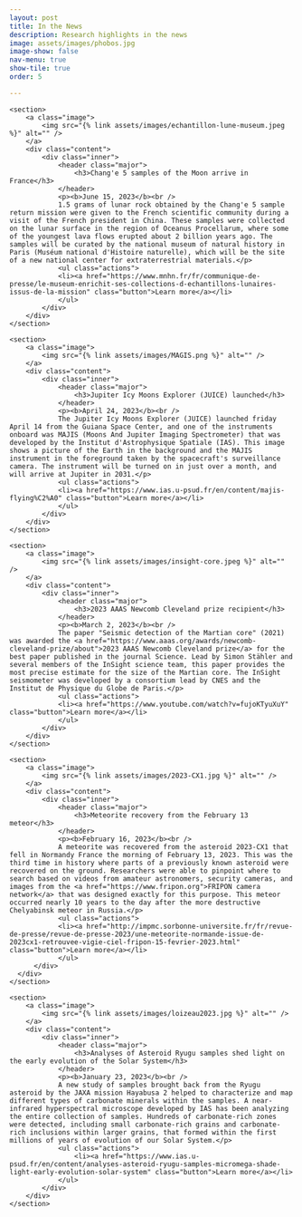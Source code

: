 ```yaml
---
layout: post
title: In the News
description: Research highlights in the news
image: assets/images/phobos.jpg
image-show: false
nav-menu: true
show-tile: true
order: 5

---
```


<section class="spotlights">

	<section>
		<a class="image">
			<img src="{% link assets/images/echantillon-lune-museum.jpeg %}" alt="" />
		</a>
		<div class="content">
			<div class="inner">
				<header class="major">
					<h3>Chang'e 5 samples of the Moon arrive in France</h3>
				</header>
				<p><b>June 15, 2023</b><br />
				1.5 grams of lunar rock obtained by the Chang'e 5 sample return mission were given to the French scientific community during a visit of the French president in China. These samples were collected on the lunar surface in the region of Oceanus Procellarum, where some of the youngest lava flows erupted about 2 billion years ago. The samples will be curated by the national museum of natural history in Paris (Muséum national d'Histoire naturelle), which will be the site of a new national center for extraterrestrial materials.</p>
				<ul class="actions">
				<li><a href="https://www.mnhn.fr/fr/communique-de-presse/le-museum-enrichit-ses-collections-d-echantillons-lunaires-issus-de-la-mission" class="button">Learn more</a></li>
				</ul>
			</div>
		</div>
	</section>

	<section>
		<a class="image">
			<img src="{% link assets/images/MAGIS.png %}" alt="" />
		</a>
		<div class="content">
			<div class="inner">
				<header class="major">
					<h3>Jupiter Icy Moons Explorer (JUICE) launched</h3>
				</header>
				<p><b>April 24, 2023</b><br />
				The Jupiter Icy Moons Explorer (JUICE) launched friday April 14 from the Guiana Space Center, and one of the instruments onboard was MAJIS (Moons And Jupiter Imaging Spectrometer) that was developed by the Institut d'Astrophysique Spatiale (IAS). This image shows a picture of the Earth in the background and the MAJIS instrument in the foreground taken by the spacecraft's surveillance camera. The instrument will be turned on in just over a month, and will arrive at Jupiter in 2031.</p>
				<ul class="actions">
				<li><a href="https://www.ias.u-psud.fr/en/content/majis-flying%C2%A0" class="button">Learn more</a></li>
				</ul>
			</div>
		</div>
	</section>

	<section>
		<a class="image">
			<img src="{% link assets/images/insight-core.jpeg %}" alt="" />
		</a>
		<div class="content">
			<div class="inner">
				<header class="major">
					<h3>2023 AAAS Newcomb Cleveland prize recipient</h3>
				</header>
				<p><b>March 2, 2023</b><br />
				The paper "Seismic detection of the Martian core" (2021) was awarded the <a href="https://www.aaas.org/awards/newcomb-cleveland-prize/about">2023 AAAS Newcomb Cleveland prize</a> for the best paper published in the journal Science. Lead by Simon Stähler and several members of the InSight science team, this paper provides the most precise estimate for the size of the Martian core. The InSight seismometer was developed by a consortium lead by CNES and the Institut de Physique du Globe de Paris.</p>
				<ul class="actions">
				<li><a href="https://www.youtube.com/watch?v=fujoKTyuXuY" class="button">Learn more</a></li>
				</ul>
			</div>
		</div>
	</section>

	<section>
		<a class="image">
			<img src="{% link assets/images/2023-CX1.jpg %}" alt="" />
		</a>
		<div class="content">
			<div class="inner">
				<header class="major">
					<h3>Meteorite recovery from the February 13 meteor</h3>
				</header>
				<p><b>February 16, 2023</b><br />
				A meteorite was recovered from the asteroid 2023-CX1 that fell in Normandy France the morning of February 13, 2023. This was the third time in history where parts of a previously known asteroid were recovered on the ground. Researchers were able to pinpoint where to search based on videos from amateur astronomers, security cameras, and images from the <a href="https://www.fripon.org">FRIPON camera network</a> that was designed exactly for this purpose. This meteor occurred nearly 10 years to the day after the more destructive Chelyabinsk meteor in Russia.</p>
				<ul class="actions">
				<li><a href="http://impmc.sorbonne-universite.fr/fr/revue-de-presse/revue-de-presse-2023/une-meteorite-normande-issue-de-2023cx1-retrouvee-vigie-ciel-fripon-15-fevrier-2023.html" class="button">Learn more</a></li>
				</ul>
		  </div>
	  </div>
	</section>

	<section>
		<a class="image">
			<img src="{% link assets/images/loizeau2023.jpg %}" alt="" />
		</a>
		<div class="content">
			<div class="inner">
				<header class="major">
					<h3>Analyses of Asteroid Ryugu samples shed light on the early evolution of the Solar System</h3>
				</header>
				<p><b>January 23, 2023</b><br />
				A new study of samples brought back from the Ryugu asteroid by the JAXA mission Hayabusa 2 helped to characterize and map different types of carbonate minerals within the samples. A near-infrared hyperspectral microscope developed by IAS has been analyzing the entire collection of samples. Hundreds of carbonate-rich zones were detected, including small carbonate-rich grains and carbonate-rich inclusions within larger grains, that formed within the first millions of years of evolution of our Solar System.</p>
				<ul class="actions">
					<li><a href="https://www.ias.u-psud.fr/en/content/analyses-asteroid-ryugu-samples-micromega-shade-light-early-evolution-solar-system" class="button">Learn more</a></li>
				</ul>
			</div>
		</div>
	</section>

</section>
